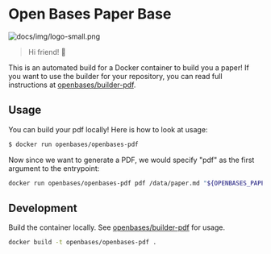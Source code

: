 # Open Bases Paper Base

![docs/img/logo-small.png](https://github.com/openbases/openbases-pdf/raw/master/img/logo-small.png)

> Hi friend! :wave:

This is an automated build for a Docker container to build you a paper! 
If you want to use the builder for your repository, you can read full
instructions at [openbases/builder-pdf](https://www.github.com/openbases/builder-pdf).

## Usage

You can build your pdf locally! Here is how to look at usage:

```bash
$ docker run openbases/openbases-pdf
```

Now since we want to generate a PDF, we would specify "pdf" as the first argument
to the entrypoint:

```bash
docker run openbases/openbases-pdf pdf /data/paper.md "${OPENBASES_PAPER_ARGS}"
```

## Development

Build the container locally. See [openbases/builder-pdf](https://www.github.com/openbases/builder-pdf)
for usage.

```bash
docker build -t openbases/openbases-pdf .
```
